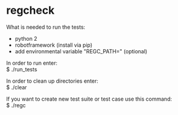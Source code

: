 # regcheck

What is needed to run the tests:

- python 2
- robotframework (install via pip)
- add environmental variable "REGC_PATH=<the project directory path>"  (optional)


In order to run enter:  
$ ./run_tests

In order to clean up directories enter:  
$ ./clear

If you want to create new test suite or test case use this command:  
$ ./regc





